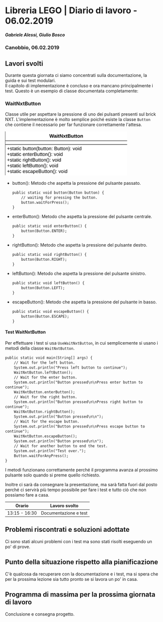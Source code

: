 # Libreria LEGO | Diario di lavoro - 06.02.2019
##### Gabriele Alessi, Giulio Bosco
### Canobbio, 06.02.2019

## Lavori svolti
Durante questa giornata ci siamo concentrati sulla documentazione, la guida e sui test modulari.  
Il capitolo di implementazione è concluso e ora mancano principalmente i test. Questo è un esempio di classe documentata completamente:

### WaitNxtButton

Classe utile per aspettare la pressione di uno dei pulsanti presenti sul brick NXT. L'implementazione è molto semplice poiché esiste la classe `Button` che contiene il necessario per far funzionare correttamente l'attesa.

<img src="../doc/img/classes/WaitNxtButton.png" width=400>

- button(): Metodo che aspetta la pressione del pulsante passato.
    ```
    public static void button(Button button) {
        // waiting for pressing the button.
        button.waitForPress();
    }
    ```
- enterButton(): Metodo che aspetta la pressione del pulsante centrale.
    ```
    public static void enterButton() {
        button(Button.ENTER);
    }
    ```
- rightButton(): Metodo che aspetta la pressione del pulsante destro.
    ```
    public static void rightButton() {
        button(Button.RIGHT);
    }
    ```
- leftButton(): Metodo che aspetta la pressione del pulsante sinistro.
    ```
    public static void leftButton() {
        button(Button.LEFT);
    }
    ```
- escapeButton(): Metodo che aspetta la pressione del pulsante in basso.
    ```
    public static void escapeButton() {
        button(Button.ESCAPE);
    }
    ```

#### Test WaitNxtButton

Per effettuare i test si usa `UseWaitNxtButton`, in cui semplicemente si usano i metodi della classe `WaitNxtButton`.
```
public static void main(String[] args) {
    // Wait for the left button.
    System.out.println("Press left button to continue");
    WaitNxtButton.leftButton();
    // Wait for the enter button.
    System.out.println("Button pressed\n\nPress enter button to continue");
    WaitNxtButton.enterButton();
    // Wait for the right button.
    System.out.println("Button pressed\n\nPress right button to continue");
    WaitNxtButton.rightButton();
    System.out.println("Button pressed\n\n");
    // Wait for the escape button.
    System.out.println("Button pressed\n\nPress escape button to continue");
    WaitNxtButton.escapeButton();
    System.out.println("Button pressed\n\n");
    // Wait for another button to end the test.
    System.out.println("Test over.");
    Button.waitForAnyPress();
}
```
I metodi funzionano correttamente perché il programma avanza al prossimo pulsante solo quando si preme quello richiesto.

Inoltre ci sarà da consegnare la presentazione, ma sarà fatta fuori dal posto perché ci servirà più tempo possibile per fare i test e tutto ciò che non possiamo fare a casa.

|Orario        |Lavoro svolto					|
|--------------|------------------------------	|
|13:15 - 16:30 |Documentazione e test|

##  Problemi riscontrati e soluzioni adottate
Ci sono stati alcuni problemi con i test ma sono stati risolti eseguendo un po' di prove.
##  Punto della situazione rispetto alla pianificazione
C'è qualcosa da recuperare con la documentazione e i test, ma si spera che per la prossima lezione sia tutto pronto se si lavora un po' in casa.
## Programma di massima per la prossima giornata di lavoro
Conclusione e consegna progetto.
